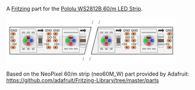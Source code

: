 A [Fritzing](http://fritzing.org/) part for the [Pololu WS2812B 60/m LED Strip](http://www.pololu.com/product/2549).

![Pololu WS2812B 60/m LED Strip:](./design/breadboard.svg)

Based on the NeoPixel 60/m strip (neo60M_W) part provided by Adafruit: <https://github.com/adafruit/Fritzing-Library/tree/master/parts>

